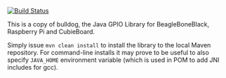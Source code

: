 [![Build Status](https://travis-ci.org/zezulka/bulldog.svg?branch=master)](https://travis-ci.org/zezulka/bulldog)

This is a copy of bulldog, the Java GPIO Library for BeagleBoneBlack, Raspberry Pi and CubieBoard.

Simply issue `mvn clean install` to install the library to the local Maven repository. For command-line installs it may prove to be useful to also specify `JAVA_HOME` environment variable (which is used in POM to add JNI includes for gcc).
